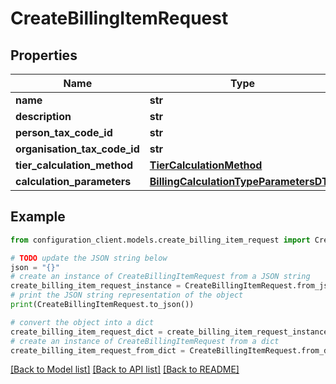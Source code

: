 # CreateBillingItemRequest


## Properties

Name | Type | Description | Notes
------------ | ------------- | ------------- | -------------
**name** | **str** |  | [optional] 
**description** | **str** |  | [optional] 
**person_tax_code_id** | **str** |  | [optional] 
**organisation_tax_code_id** | **str** |  | [optional] 
**tier_calculation_method** | [**TierCalculationMethod**](TierCalculationMethod.md) |  | [optional] 
**calculation_parameters** | [**BillingCalculationTypeParametersDTO**](BillingCalculationTypeParametersDTO.md) |  | [optional] 

## Example

```python
from configuration_client.models.create_billing_item_request import CreateBillingItemRequest

# TODO update the JSON string below
json = "{}"
# create an instance of CreateBillingItemRequest from a JSON string
create_billing_item_request_instance = CreateBillingItemRequest.from_json(json)
# print the JSON string representation of the object
print(CreateBillingItemRequest.to_json())

# convert the object into a dict
create_billing_item_request_dict = create_billing_item_request_instance.to_dict()
# create an instance of CreateBillingItemRequest from a dict
create_billing_item_request_from_dict = CreateBillingItemRequest.from_dict(create_billing_item_request_dict)
```
[[Back to Model list]](../README.md#documentation-for-models) [[Back to API list]](../README.md#documentation-for-api-endpoints) [[Back to README]](../README.md)


